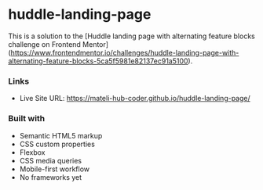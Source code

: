 # huddle-landing-page

This is a solution to the [Huddle landing page with alternating feature blocks challenge on Frontend Mentor]
(https://www.frontendmentor.io/challenges/huddle-landing-page-with-alternating-feature-blocks-5ca5f5981e82137ec91a5100).

### Links

- Live Site URL: https://mateli-hub-coder.github.io/huddle-landing-page/

### Built with

- Semantic HTML5 markup
- CSS custom properties
- Flexbox
- CSS media queries
- Mobile-first workflow
- No frameworks yet
